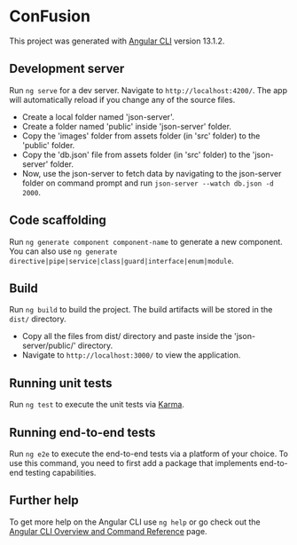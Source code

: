 # ConFusion

This project was generated with [Angular CLI](https://github.com/angular/angular-cli) version 13.1.2.

## Development server

Run `ng serve` for a dev server. Navigate to `http://localhost:4200/`. The app will automatically reload if you change any of the source files.

- Create a local folder named 'json-server'.
- Create a folder named 'public' inside 'json-server' folder.
- Copy the 'images' folder from assets folder (in 'src' folder) to the 'public' folder.
- Copy the 'db.json' file from assets folder (in 'src' folder) to the 'json-server' folder.
- Now, use the json-server to fetch data by navigating to the json-server folder on command prompt and run `json-server --watch db.json -d 2000`.

## Code scaffolding

Run `ng generate component component-name` to generate a new component. You can also use `ng generate directive|pipe|service|class|guard|interface|enum|module`.

## Build

Run `ng build` to build the project. The build artifacts will be stored in the `dist/` directory.
- Copy all the files from dist/ directory and paste inside the 'json-server/public/' directory.
- Navigate to `http://localhost:3000/` to view the application.

## Running unit tests

Run `ng test` to execute the unit tests via [Karma](https://karma-runner.github.io).

## Running end-to-end tests

Run `ng e2e` to execute the end-to-end tests via a platform of your choice. To use this command, you need to first add a package that implements end-to-end testing capabilities.

## Further help

To get more help on the Angular CLI use `ng help` or go check out the [Angular CLI Overview and Command Reference](https://angular.io/cli) page.



